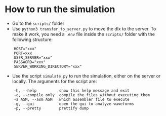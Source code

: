 # How to run the simulation

- Go to the `scripts/` folder
- Use `python3 transfer_to_server.py` to move the dlx to the server. To make it work, you need a `.env` file inside the `scripts/` folder with the following structure: 
``` 
    HOST="xxx"
    PORT=xxx
    USER_SERVER="xxx"
    PASSWORD="xxx"
    SERVER_WORKING_DIRECTORY="xxx"
```
- Use the script `simulate.py` to run the simulation, either on the server or locally. The arguments for the script are:

```
    -h, --help          show this help message and exit
    -c, --compile_only  compile the files without executing them
    -a ASM, --asm ASM   which assembler file to execute
    -g, --gui           open the gui to analyze waveforms
    -p, --pretty        prettify dump
```
